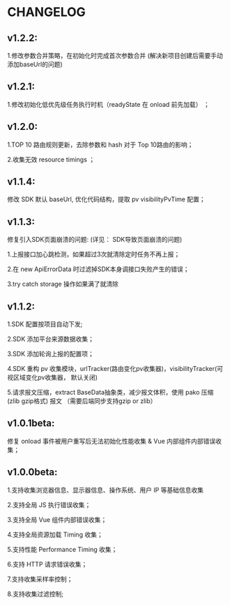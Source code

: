 # CHANGELOG

## v1.2.2:

1.修改参数合并策略，在初始化时完成首次参数合并 (解决新项目创建后需要手动添加baseUrl的问题)

## v1.2.1:

1.修改初始化低优先级任务执行时机（readyState 在 onload 前先加载） ；

## v1.2.0:

1.TOP 10 路由规则更新，去除参数和 hash 对于 Top 10路由的影响；

2.收集无效 resource timings ；

## v1.1.4:

修改 SDK 默认 baseUrl, 优化代码结构，提取 pv visibilityPvTime 配置；

## v1.1.3:

修复引入SDK页面崩溃的问题:  (详见： SDK导致页面崩溃的问题)

1.上报接口加心跳检测，如果超过3次就清除定时任务不再上报；

2.在 new ApiErrorData 时过滤掉SDK本身调接口失败产生的错误；
 
3.try catch storage 操作如果满了就清除

## v1.1.2:

1.SDK 配置按项目自动下发;

2.SDK 添加平台来源数据收集；

3.SDK 添加轮询上报的配置项；

4.SDK 重构 pv 收集模块，urlTracker(路由变化pv收集器)，visibilityTracker(可视区域变化pv收集器， 默认关闭) 

5.请求报文压缩，extract BaseData抽象类，减少报文体积，使用 pako 压缩 (zlib gzip格式) 报文 （需要后端同步支持gzip or zlib）


## v1.0.1beta:

修复 onload 事件被用户重写后无法初始化性能收集 & Vue 内部组件内部错误收集；

## v1.0.0beta:

1.支持收集浏览器信息、显示器信息、操作系统、用户 IP 等基础信息收集

2.支持全局 JS 执行错误收集；

3.支持全局 Vue 组件内部错误收集；

4.支持全局资源加载 Timing 收集；

5.支持性能 Performance Timing 收集；

6.支持 HTTP 请求错误收集；

7.支持收集采样率控制；

8.支持收集过滤控制;
